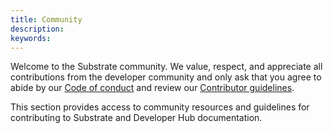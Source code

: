```yaml
---
title: Community
description:
keywords:
---
```


Welcome to the Substrate community.
We value, respect, and appreciate all contributions from the developer community and only ask that you agree to abide by our [Code of conduct](https://github.com/paritytech/substrate/blob/master/docs/CODE_OF_CONDUCT.md) and review our [Contributor guidelines](/community/contributor-guidelines/).

This section provides access to community resources and guidelines for contributing to Substrate and Developer Hub documentation.
